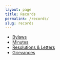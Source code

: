 ```yaml
---
layout: page
title: Records
permalink: /records/
slug: records
---
```

<ul>
  <li><a href="https://montavillapdx.org/bylaws" target="_blank" >Bylaws</a></li>
  <li><a href="https://github.com/MontavillaPDX/montavillapdx/tree/master/files/Minutes" target="_blank">Minutes</a></li>
  <li><a href="https://github.com/MontavillaPDX/montavillapdx/tree/master/files/Resolutions%20_%20Letters" target="_blank">Resolutions &amp; Letters</a></li>
  <li><a href="https://github.com/MontavillaPDX/montavillapdx/tree/master/files/Grievance-12-08-17" target="_blank">Grievances</a></li>
</ul>
